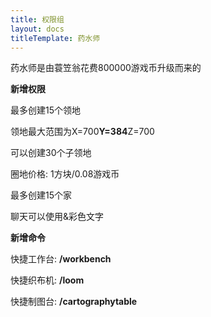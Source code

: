 ```yaml
---
title: 权限组
layout: docs
titleTemplate: 药水师
---
```


药水师是由蓑笠翁花费800000游戏币升级而来的

**新增权限**

最多创建15个领地

领地最大范围为X=700**Y=384**Z=700

可以创建30个子领地

圈地价格: 1方块/0.08游戏币

最多创建15个家

聊天可以使用&彩色文字

**新增命令**

快捷工作台: **/workbench**

快捷织布机: **/loom**

快捷制图台: **/cartographytable**
